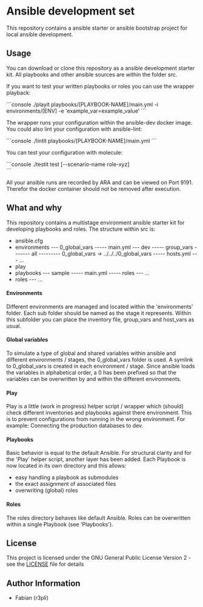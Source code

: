 # Ansible development set

This repository contains a ansible starter or ansible bootstrap project for local ansible development.

## Usage

You can download or clone this repository as a ansible development starter kit. All playbooks and other
ansible sources are within the folder src.

If you want to test your written playbooks or roles you can use the wrapper playback:

´´´console
./playit playbooks/[PLAYBOOK-NAME]/main.yml -i environments/[ENV] -e 'example_var=example_value'
´´´

The wrapper runs your configuration within the ansible-dev docker image. You could also lint your
configuration with ansible-lint:

´´´console
./lintit playbooks/[PLAYBOOK-NAME]/main.yml
´´´

You can test your configuration with molecule:

´´´console
./testit test [--scenario-name role-xyz]                                                     
´´´

All your ansible runs are recorded by ARA and can be viewed on Port 9191. Therefor the docker container
should not be removed after execution.

## What and why

This repository contains a multistage environment ansible starter kit for developing playbooks and roles.
The structure within src is:

- ansible.cfg
- environments
--- 0_global_vars
----- main.yml
--- dev
----- group_vars
------- all
--------- 0_global_vars -> ../../../0_global_vars
----- hosts.yml
--- ...
- play
- playbooks
--- sample
----- main.yml
----- roles
--- ...
- roles
--- ...

#### Environments
Different environments are managed and located within the 'environments' folder. Each sub folder should be named as the stage it represents.
Within this subfolder you can place the inventory file, group_vars and host_vars as usual.

#### Global variables
To simulate a type of global and shared variables within ansible and different environments / stages, the 0_global_vars folder is used.
A symlink to 0_global_vars is created in each environment / stage. Since ansible loads the variables in alphabetical order, a 0 has been 
prefixed so that the variables can be overwritten by and within the different environments.

#### Play
Play is a little (work in progress) helper script / wrapper which (should) check different inventories and playbooks against there environment.
This is to prevent configurations from running in the wrong environment. For example: Connecting the production databases to dev.

#### Playbooks
Basic behavior is equal to the default Ansible. For structural clarity and for the 'Play' helper script, another layer has been added. 
Each Playbook is now located in its own directory and this allows:

- easy handling a playbook as submodules
- the exact assignment of associated files
- overwriting (global) roles

#### Roles
The roles directory behaves like default Ansible. Roles can be overwritten within a single Playbook (see 'Playbooks').

## License

This project is licensed under the GNU General Public License Version 2 - see the [LICENSE](LICENSE) file for details

## Author Information

* Fabian (r3pli)

